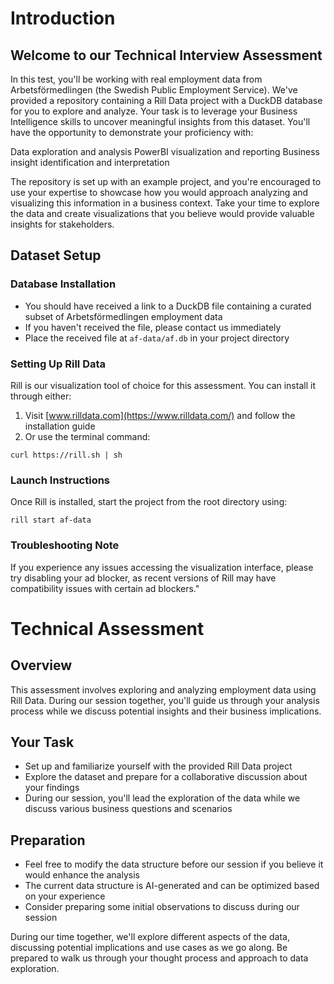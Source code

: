 # Introduction

## Welcome to our Technical Interview Assessment

In this test, you'll be working with real employment data from Arbetsförmedlingen (the Swedish Public Employment Service). We've provided a repository containing a Rill Data project with a DuckDB database for you to explore and analyze.
Your task is to leverage your Business Intelligence skills to uncover meaningful insights from this dataset. You'll have the opportunity to demonstrate your proficiency with:

Data exploration and analysis
PowerBI visualization and reporting
Business insight identification and interpretation

The repository is set up with an example project, and you're encouraged to use your expertise to showcase how you would approach analyzing and visualizing this information in a business context.
Take your time to explore the data and create visualizations that you believe would provide valuable insights for stakeholders.

## Dataset Setup

### Database Installation
- You should have received a link to a DuckDB file containing a curated subset of Arbetsförmedlingen employment data
- If you haven't received the file, please contact us immediately
- Place the received file at `af-data/af.db` in your project directory

### Setting Up Rill Data
Rill is our visualization tool of choice for this assessment. You can install it through either:

1. Visit [www.rilldata.com](https://www.rilldata.com/) and follow the installation guide
2. Or use the terminal command:
```
curl https://rill.sh | sh
```

### Launch Instructions
Once Rill is installed, start the project from the root directory using:
```
rill start af-data
```

### Troubleshooting Note
If you experience any issues accessing the visualization interface, please try disabling your ad blocker, as recent versions of Rill may have compatibility issues with certain ad blockers."

# Technical Assessment

## Overview

This assessment involves exploring and analyzing employment data using Rill Data. During our session together, you'll guide us through your analysis process while we discuss potential insights and their business implications.

## Your Task

- Set up and familiarize yourself with the provided Rill Data project
- Explore the dataset and prepare for a collaborative discussion about your findings
- During our session, you'll lead the exploration of the data while we discuss various business questions and scenarios

## Preparation

- Feel free to modify the data structure before our session if you believe it would enhance the analysis
- The current data structure is AI-generated and can be optimized based on your experience
- Consider preparing some initial observations to discuss during our session

During our time together, we'll explore different aspects of the data, discussing potential implications and use cases as we go along. Be prepared to walk us through your thought process and approach to data exploration.
